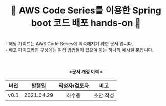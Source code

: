 <center>

# 🌟 AWS Code Series를 이용한 Spring boot 코드 배포 hands-on 🌟

</center>

<br>
- 해당 가이드는 AWS Code Series에 익숙해지기 위한 문서 입니다.
<br>
- 배포 파이프라인 구성에는 여러 방법들이 있으며 이는 하나의 예시일 뿐입니다. 
<br>
<br>
<br>


<center> 

**<문서 개정 이력 >**

</center>

<center>

|버전|발행일|작성자/검토자|비고|
|:--:|:--:|:--:|:--:|
|v0.1|2021.04.29|하수용|초안 작성|
</center>

<br>
<br>
<br>
